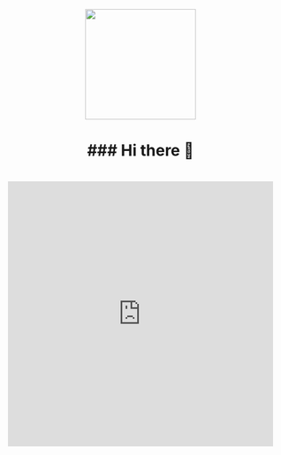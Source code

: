 <div id="header" align="center">
 <img src="<img src="https://media.giphy.com/media/qgQUggAC3Pfv687qPC/giphy.gif" alt="" width="200">
<h1>### Hi there 👋<h1/>
<iframe src="https://giphy.com/embed/bGgsc5mWoryfgKBx1u" width="480" height="480" frameBorder="0" class="giphy-embed" allowFullScreen></iframe>
</div>

